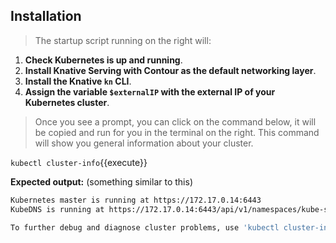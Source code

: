 ## Installation
> The startup script running on the right will:

1. **Check Kubernetes is up and running**.
2. **Install Knative Serving with Contour as the default networking layer**.
3. **Install the Knative `kn` CLI**.
4. **Assign the variable `$externalIP` with the external IP of your Kubernetes cluster**.

> Once you see a prompt, you can click on the command below,
> it will be copied and run for you in the terminal on the right.
> This command will show you general information about your cluster.

`kubectl cluster-info`{{execute}}

**Expected output:**
(something similar to this)
```sh
Kubernetes master is running at https://172.17.0.14:6443
KubeDNS is running at https://172.17.0.14:6443/api/v1/namespaces/kube-system/services/kube-dns:dns/proxy

To further debug and diagnose cluster problems, use 'kubectl cluster-info dump'.
```

